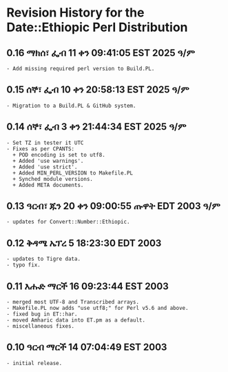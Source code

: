 # Revision History for the Date::Ethiopic Perl Distribution

## 0.16 ማክሰ፣ ፌብ 11 ቀን 09:41:05 EST 2025 ዓ/ም
	- Add missing required perl version to Build.PL.

## 0.15 ሰኞ፣ ፌብ 10 ቀን 20:58:13 EST 2025 ዓ/ም
	- Migration to a Build.PL & GitHub system.

## 0.14 ሰኞ፣ ፌብ  3 ቀን 21:44:34 EST 2025 ዓ/ም
	- Set TZ in tester it UTC
	- Fixes as per CPANTS:
	  + POD encoding is set to utf8.
	  + Added 'use warnings'.
	  + Added 'use strict'.
	  + Added MIN_PERL_VERSION to Makefile.PL
	  + Synched module versions.
	  + Added META documents.

## 0.13 ዓርብ፣ ጁን 20 ቀን 09:00:55 ጡዋት EDT 2003 ዓ/ም
	- updates for Convert::Number::Ethiopic.

## 0.12 ቅዳሜ ኤፕረ  5 18:23:30 EDT 2003
	- updates to Tigre data.
	- typo fix.

## 0.11 እሑድ ማርች 16 09:23:44 EST 2003
	- merged most UTF-8 and Transcribed arrays.
	- Makefile.PL now adds "use utf8;" for Perl v5.6 and above.
	- fixed bug in ET::har.
	- moved Amharic data into ET.pm as a default.
	- miscellaneous fixes.

## 0.10 ዓርብ ማርች 14 07:04:49 EST 2003
	- initial release.

